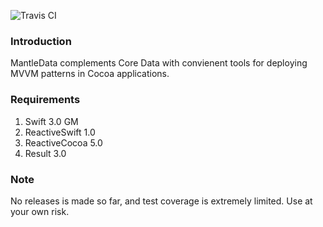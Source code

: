 ![Travis CI](https://img.shields.io/travis/andersio/MantleData.svg)

### Introduction
MantleData complements Core Data with convienent tools for deploying MVVM patterns in Cocoa applications.

### Requirements
1. Swift 3.0 GM
1. ReactiveSwift 1.0
1. ReactiveCocoa 5.0
1. Result 3.0

### Note
No releases is made so far, and test coverage is extremely limited. Use at your own risk.

